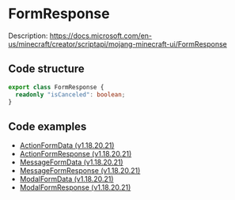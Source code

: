 # FormResponse

Description: https://docs.microsoft.com/en-us/minecraft/creator/scriptapi/mojang-minecraft-ui/FormResponse

## Code structure

```ts
export class FormResponse {
  readonly "isCanceled": boolean;
}
```

## Code examples

- [ActionFormData (v1.18.20.21)](https://github.com/jaylydev/gametest-example/tree/main/mojang-minecraft-ui/classes/ActionFormData.md#code-examples)
- [ActionFormResponse (v1.18.20.21)](https://github.com/jaylydev/gametest-example/tree/main/mojang-minecraft-ui/classes/ActionFormData.md#code-examples)
- [MessageFormData (v1.18.20.21)](https://github.com/jaylydev/gametest-example/tree/main/mojang-minecraft-ui/classes/MessageFormData.md#code-examples)
- [MessageFormResponse (v1.18.20.21)](https://github.com/jaylydev/gametest-example/tree/main/mojang-minecraft-ui/classes/MessageFormData.md#code-examples)
- [ModalFormData (v1.18.20.21)](https://github.com/jaylydev/gametest-example/tree/main/mojang-minecraft-ui/classes/ModalFormData.md#code-examples)
- [ModalFormResponse (v1.18.20.21)](https://github.com/jaylydev/gametest-example/tree/main/mojang-minecraft-ui/classes/ModalFormData.md#code-examples)
